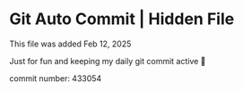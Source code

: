# Git Auto Commit | Hidden File

This file was added Feb 12, 2025

Just for fun and keeping my daily git commit active 🤪

commit number: 433054
